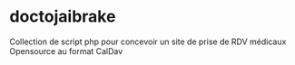 # doctojaibrake
Collection de script php pour concevoir un site de prise de RDV médicaux Opensource au format CalDav
